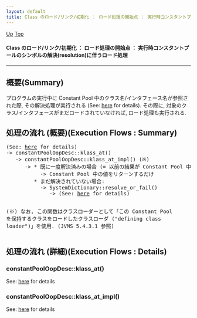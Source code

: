```yaml
---
layout: default
title: Class のロード/リンク/初期化 ： ロード処理の開始点 ： 実行時コンスタントプールのシンボルの解決(resolution)に伴うロード処理  
---
```

[Up](no7ggAHQj6.html) [Top](../index.html)

#### Class のロード/リンク/初期化 ： ロード処理の開始点 ： 実行時コンスタントプールのシンボルの解決(resolution)に伴うロード処理  

--- 
## 概要(Summary)
プログラムの実行中に Constant Pool 中のクラス名/インタフェース名が参照された際, その解決処理が実行される (See: [here](no7882NqI.html) for details).
その際に, 対象のクラス/インタフェースがまだロードされていなければ, ロード処理も実行される.

## 処理の流れ (概要)(Execution Flows : Summary)
<div class="flow-abst"><pre>
(See: <a href="no7882NqI.html">here</a> for details)
-&gt; constantPoolOopDesc::klass_at()
   -&gt; constantPoolOopDesc::klass_at_impl() (※)
      -&gt; * 既に一度解決済みの場合 (= 以前の結果が Constant Pool 中に記録されている場合):
           -&gt; Constant Pool 中の値をリターンするだけ
         * まだ解決されていない場合: 
           -&gt; SystemDictionary::resolve_or_fail()
              -&gt; (See: <a href="noIvSV0NZj.html">here</a> for details)

(※) なお, この関数はクラスローダーとして「この Constant Pool を保持するクラスをロードしたクラスローダ (&quot;defining class loader&quot;)」を使用. (JVMS 5.4.3.1 参照)
</pre></div>

## 処理の流れ (詳細)(Execution Flows : Details)
### constantPoolOopDesc::klass_at()
See: [here](no7517r_h.html) for details
### constantPoolOopDesc::klass_at_impl()
See: [here](no7517Fbi.html) for details





